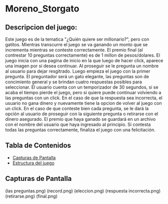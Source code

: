 # Moreno_Storgato

## Descripcion del juego:
Este juego es de la tematica "¿Quién quiere ser millonario?", pero con gatitos. Mientras transcurre el juego se va ganando un monto que se incrementa mientras se conteste correctamente. El premio final (al contrestar 10 preguntas correctamente) es de 1 millon de pesos/dolares. 
El juego inicia con una pagina de inicio en la que luego de hacer click, aparece una imagen por si desea continuar. Al proseguir se le pregunta un nombre al usuario para dejar resgitrado. Luego empieza el juego con la primer pregunta. El preguntador será un gato elegante, las preguntas son de concimiento general y se brindan cuatro respuestas posibles para seleccionar. El usuario cuenta con un temporizador de 30 segundos, si se acaba el tiempo pierde el juego, pero si quiere puede continuar volviendo a las preguntas con un click. En el caso de que la respuesta sea incorrecta, el usuario no gana dinero y nuevamente tiene la opcion de volver al juego con un click. En el caso de que conteste bien cada pregunta, se le dará la opción al usuario de proseguir con la siguiente pregunta o retirarse con el dinero asegurado. El premio que haya ganado se guardará en un archivo con el nombre del usuario que haya ingresado al principio. Si contesta todas las preguntas correctamente, finaliza el juego con una felicitación.

## Tabla de Contenidos
- [Capturas de Pantalla](#capturas-de-pantalla)
- [Estructura del juego](#estructura-juego)
## Capturas de Pantalla
(las preguntas.png)
(record.png)
(eleccion.png)
(respuesta incorrecta.png)
(retirarse.png)
(final.png)



